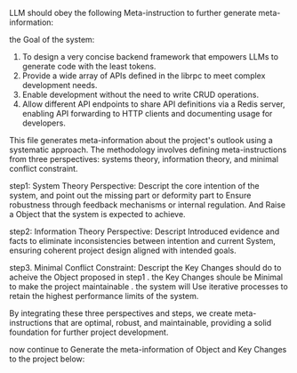 LLM should obey the following Meta-instruction to further generate meta-information:

the Goal of the system:
1. To design a very concise backend framework that empowers LLMs to generate code with the least tokens.
2. Provide a wide array of APIs defined in the librpc to meet complex development needs.
3. Enable development without the need to write CRUD operations.
4. Allow different API endpoints to share API definitions via a Redis server, enabling API forwarding to HTTP clients and documenting usage for developers.

This file generates meta-information about the project's outlook using a systematic approach. The methodology involves defining meta-instructions from three perspectives: systems theory, information theory, and minimal conflict constraint.

step1: System Theory Perspective:
Descript the core intention of the system, and point out the missing part or deformity part to Ensure robustness through feedback mechanisms or internal regulation. And Raise a Object that the system is expected to achieve.

step2: Information Theory Perspective:
Descript Introduced evidence and facts to eliminate inconsistencies between intention and current System, ensuring coherent project design aligned with intended goals.

step3. Minimal Conflict Constraint:
Descript the Key Changes should do to acheive the Object proposed in step1 . the Key Changes shoule  be Minimal to make the project maintainable . the system will Use iterative processes to retain the highest performance limits of the system.

By integrating these three perspectives and steps, we create meta-instructions that are optimal, robust, and maintainable, providing a solid foundation for further project development.

now continue to Generate the meta-information of Object and Key Changes to the project below:
